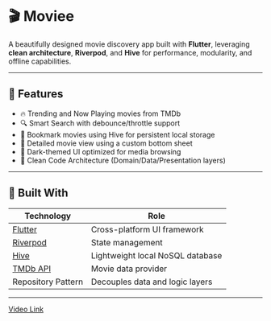 # 🎬 Moviee

A beautifully designed movie discovery app built with **Flutter**, leveraging **clean architecture**, **Riverpod**, and **Hive** for performance, modularity, and offline capabilities.

---

## 🚀 Features

- 🔥 Trending and Now Playing movies from TMDb
- 🔍 Smart Search with debounce/throttle support
- 📌 Bookmark movies using Hive for persistent local storage
- 📄 Detailed movie view using a custom bottom sheet
- 🌙 Dark-themed UI optimized for media browsing
- 🧼 Clean Code Architecture (Domain/Data/Presentation layers)

---

## 🧱 Built With

| Technology     | Role                                      |
|----------------|-------------------------------------------|
| [Flutter](https://flutter.dev) | Cross-platform UI framework            |
| [Riverpod](https://riverpod.dev) | State management                      |
| [Hive](https://docs.hivedb.dev/) | Lightweight local NoSQL database      |
| [TMDb API](https://www.themoviedb.org/documentation/api) | Movie data provider                   |
| Repository Pattern | Decouples data and logic layers          |

---
[Video Link]([https://flutter.dev](https://drive.google.com/file/d/1MeHtC3GgPBwPpupa4n_sagZgaP6Gbhkt/view?usp=drive_link))

